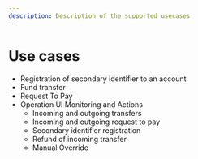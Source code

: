 ```yaml
---
description: Description of the supported usecases
---
```


# Use cases

* Registration of secondary identifier to an account
* Fund transfer
* Request To Pay
* Operation UI Monitoring and Actions
  * Incoming and outgoing transfers
  * Incoming and outgoing request to pay
  * Secondary identifier registration
  * Refund of incoming transfer
  * Manual Override



